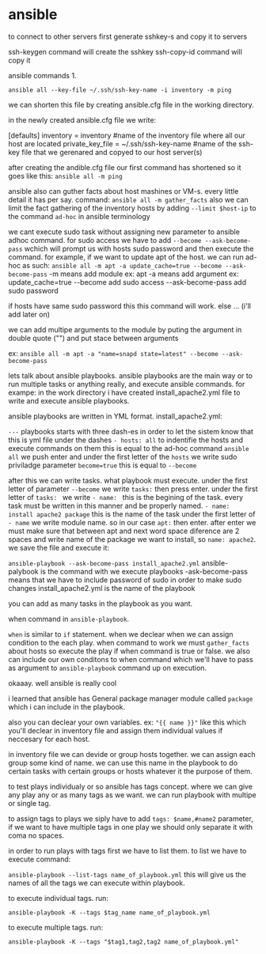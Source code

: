 # ansible


to connect to other servers first generate sshkey-s and copy it to servers

ssh-keygen command will create the sshkey
ssh-copy-id command will copy it

ansible commands
1.

`ansible all --key-file ~/.ssh/ssh-key-name -i inventory -m ping`

we can shorten this file by creating ansible.cfg file in the working directory.

in the newly created ansible.cfg file we write:

[defaults]
inventory = inventory #name of the inventory file where all our host are located
private_key_file = ~/.ssh/ssh-key-name #name of the ssh-key file that we gerenared and copyed to our host server(s)


after creating the andible.cfg file our first command has shortened so it goes like this:
`ansible all -m ping`

ansible also can guther facts about host mashines or VM-s. every little detail it has per say.
command:
`ansible all -m gather_facts` also we can limit the fact gathering of the inventory hosts by adding `--limit $host-ip` to the command `ad-hoc` in ansible terminology


we cant execute sudo task without assigning new parameter to ansible adhoc command.
for sudo access we have to add `--become --ask-become-pass` wchich will prompt us with hosts sudo password and then execute the command.
for example, if we want to update apt of the host. we can run ad-hoc as such:
`ansible all -m apt -a update_cache=true --become --ask-become-pass`
-m means add module ex: apt
-a means add argument ex: update_cache=true
--become add sudo access
--ask-become-pass add sudo password

if hosts have same sudo password this this command will work. else ... (i'll add later on)

we can add multipe arguments to the module by puting the argument in double quote ("") and put stace between arguments

ex: 
`ansible all -m apt -a "name=snapd state=latest" --become --ask-become-pass`

lets talk about ansible playbooks.
ansible playbooks are the main way or to run multiple tasks or anything really, and execute ansible commands. for exampe: in the work directory i have created install_apache2.yml file to write and execute ansible playbooks.

ansible playbooks are written in YML format.
install_apache2.yml:

` --- ` playbooks starts with three dash-es in order to let the sistem know that this is yml file
under the dashes ` - hosts: all ` to indentifie the hosts and execute commands on them this is equal to the ad-hoc command `ansible all`
we push enter and under the first letter of the `hosts` we write sudo priviladge parameter `become=true` this is equal to `--become`

after this we can write tasks. what playbook must execute.
under the first letter of parameter `--become` we write `tasks:` then press enter.
under the first letter of `tasks: ` we write `- name: ` this is the begining of the task. every task must be written in this manner and be properly named.
`- name: install apache2 package` this is the name of the task
under the first letter of `- name` we write module name. so in our case `apt:` then enter.
after enter we must make sure that between apt and next word space diference are 2 spaces and write name of the package we want to install, so `name: apache2`. we save the file and execute it:

`ansible-playbook --ask-become-pass install_apache2.yml`
ansible-palybook is the command with we execute playbooks
-ask-become-pass means that we have to include password of sudo in order to make sudo changes
install_apache2.yml is the name of the playbook

you can add as many tasks in the playbook as you want.

when command in `ansible-playbook`.

`when` is similar to `if` statement. when we declear when we can assign condition to the each play. when command to work we must `gather_facts` about hosts so execute the play if when command is true or false. we also can include our own conditons to when command which we'll have to pass as argument to `ansible-playbook` command up on execution. 

okaaay. well ansible is really cool

i learned that ansible has General package manager module called `package` which i can include in the playbook.

also you can declear your own variables. 
ex: `"{{ name }}"` like this which you'll declear in inventory file and assign them individual values if neccesary for each host.


in inventory file we can devide or group hosts together. we can assign each group some kind of name. we can use this name in the playbook to do certain tasks with certain groups or hosts whatever it the purpose of them.


to test plays individualy or so ansible has tags concept. where we can give any play any or as many tags as we want. we can run playbook with multipe or single tag.

to assign tags to plays we siply have to add `tags: $name,#name2` parameter, if we want to have multiple tags in one play we should only separate it with coma no spaces.

in order to run plays with tags first we have to list them. to list we have to execute command:

`ansible-playbook --list-tags name_of_playbook.yml` this will give us the names of all the tags we can execute within playbook.

to execute individual tags. run:

`ansible-playbook -K --tags $tag_name name_of_playbook.yml` 

to execute multiple tags. run:

`ansible-playbook -K --tags "$tag1,tag2,tag2 name_of_playbook.yml"`